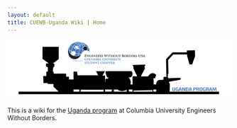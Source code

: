 ```yaml
---
layout: default
title: CUEWB-Uganda Wiki | Home
---
```


![](/images/header.png)

This is a wiki for the [Uganda program](http://uganda.cuewb.org) at Columbia University Engineers Without Borders.